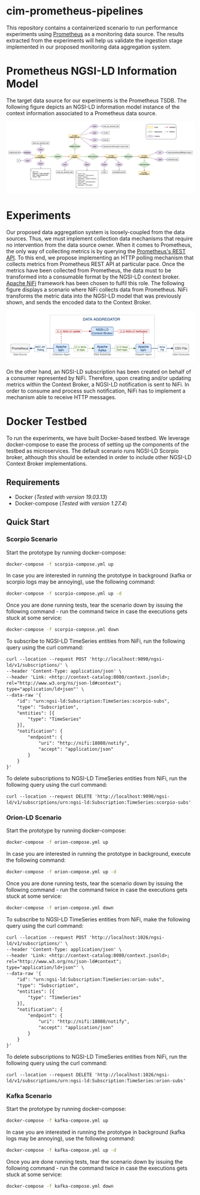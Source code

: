 # cim-prometheus-pipelines

This repository contains a containerized scenario to run performance experiments using [Prometheus](https://prometheus.io) as a monitoring data source. The results extracted from the experiments will help us validate the ingestion stage implemented in our proposed monitoring data aggregation system.

# Prometheus NGSI-LD Information Model

The target data source for our experiments is the Prometheus TSDB. The following figure depicts an NGSI-LD information model instance of the context information associated to a Prometheus data source.

![model](docs/prometheus-experiment-model.png)

# Experiments

Our proposed data aggregation system is loosely-coupled from the data sources. Thus, we must implement collection data mechanisms that require no intervention from the data source owner. When it comes to Prometheus, the only way of collecting metrics is by querying the [Prometheus's REST API](https://prometheus.io/docs/prometheus/latest/querying/api/). To this end, we propose implementing an HTTP polling mechanism that collects metrics from Prometheus REST API at particular pace. Once the metrics have been collected from Prometheus, the data must to be transformed into a consumable format by the NGSI-LD context broker. [Apache NiFi](https://nifi.apache.org) framework has been chosen to fulfil this role. The following figure displays a scenario where NiFi collects data from Prometheus. NiFi transforms the metric data into the NGSI-LD model that was previously shown, and sends the encoded data to the Context Broker.

![pipelines](docs/prometheus-experiment-pipelines.png)

On the other hand, an NGSI-LD subscription has been created on behalf of a consumer represented by NiFi. Therefore, upon creating and/or updating metrics within the Context Broker, a NGSI-LD notification is sent to NiFi. In order to consume and process such notification, NiFi has to implement a mechanism able to receive HTTP messages.

# Docker Testbed

To run the experiments, we have built Docker-based testbed. We leverage docker-compose to ease the process of setting up the components of the testbed as microservices. The default scenario runs NGSI-LD Scorpio broker, although this should be extended in order to include other NGSI-LD Context Broker implementations.

## Requirements

- Docker (_Tested with version 19.03.13_)
- Docker-compose (_Tested with version 1.27.4_)

## Quick Start

### Scorpio Scenario

Start the prototype by running docker-compose:
```bash
docker-compose -f scorpio-compose.yml up
```

In case you are interested in running the prototype in background (kafka or scorpio logs may be annoying), use the following command:
```bash
docker-compose -f scorpio-compose.yml up -d
```

Once you are done running tests, tear the scenario down by issuing the following command - run the command twice in case the executions gets stuck at some service:
```bash
docker-compose -f scorpio-compose.yml down
```

To subscribe to NGSI-LD TimeSeries entities from NiFi, run the following query using the curl command:
```
curl --location --request POST 'http://localhost:9090/ngsi-ld/v1/subscriptions/' \
--header 'Content-Type: application/json' \
--header 'Link: <http://context-catalog:8080/context.jsonld>; rel="http://www.w3.org/ns/json-ld#context"; type="application/ld+json"' \
--data-raw '{
    "id": "urn:ngsi-ld:Subscription:TimeSeries:scorpio-subs",
    "type": "Subscription",
    "entities": [{
        "type": "TimeSeries"
    }],
    "notification": {
        "endpoint": {
            "uri": "http://nifi:18080/notify",
            "accept": "application/json"
        }
    }
}'
```

To delete subscriptions to NGSI-LD TimeSeries entities from NiFi, run the following query using the curl command:
```
curl --location --request DELETE 'http://localhost:9090/ngsi-ld/v1/subscriptions/urn:ngsi-ld:Subscription:TimeSeries:scorpio-subs'
```

### Orion-LD Scenario

Start the prototype by running docker-compose:
```bash
docker-compose -f orion-compose.yml up
```

In case you are interested in running the prototype in background, execute the following command:
```bash
docker-compose -f orion-compose.yml up -d
```

Once you are done running tests, tear the scenario down by issuing the following command - run the command twice in case the executions gets stuck at some service:
```bash
docker-compose -f orion-compose.yml down
```

To subscribe to NGSI-LD TimeSeries entities from NiFi, make the following query using the curl command:
```
curl --location --request POST 'http://localhost:1026/ngsi-ld/v1/subscriptions/' \
--header 'Content-Type: application/json' \
--header 'Link: <http://context-catalog:8080/context.jsonld>; rel="http://www.w3.org/ns/json-ld#context"; type="application/ld+json"' \
--data-raw '{
    "id": "urn:ngsi-ld:Subscription:TimeSeries:orion-subs",
    "type": "Subscription",
    "entities": [{
        "type": "TimeSeries"
    }],
    "notification": {
        "endpoint": {
            "uri": "http://nifi:18080/notify",
            "accept": "application/json"
        }
    }
}'
```

To delete subscriptions to NGSI-LD TimeSeries entities from NiFi, run the following query using the curl command:
```
curl --location --request DELETE 'http://localhost:1026/ngsi-ld/v1/subscriptions/urn:ngsi-ld:Subscription:TimeSeries:orion-subs'
```

### Kafka Scenario

Start the prototype by running docker-compose:
```bash
docker-compose -f kafka-compose.yml up
```

In case you are interested in running the prototype in background (kafka logs may be annoying), use the following command:
```bash
docker-compose -f kafka-compose.yml up -d
```

Once you are done running tests, tear the scenario down by issuing the following command - run the command twice in case the executions gets stuck at some service:
```bash
docker-compose -f kafka-compose.yml down
```

